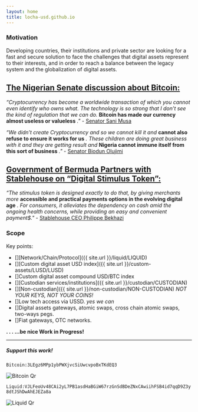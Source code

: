 ```yaml
---
layout: home
title: locha-usd.github.io
---
```



### Motivation

Developing countries, their institutions and private sector are looking for a fast and secure solution to face the challenges that digital assets represent to their interests, and in order to reach a balance between the legacy system and the globalization of digital assets.


## [The Nigerian Senate discussion about Bitcoin:](https://twitter.com/NGRSenate/status/1359801227052220416)

_“Cryptocurrency has become a worldwide transaction of which you cannot even identify who owns what. The technology is so strong that I don’t see the kind of regulation that we can do._ __Bitcoin has made our currency almost useless or valueless__ _."_ - [Senator Sani Musa](https://twitter.com/NGRSenate/status/1359835689513271301)

_“We didn’t create Cryptocurrency and so we cannot kill it and_ __cannot also refuse to ensure it works for us__ _. These children are doing great business with it and they are getting result and_ __Nigeria cannot immune itself from this sort of business__ _."_ - [Senator Biodun Olujimi](https://twitter.com/NGRSenate/status/1359836204955533313)


## [Government of Bermuda Partners with Stablehouse on “Digital Stimulus Token”:](https://www.google.com/search?client=ubuntu&hs=rqg&channel=fs&ei=dcpOYKbZONHl5gLRsZvoDw&q=Government+of+Bermuda+digital+currency&oq=Government+of+Bermuda+digital+currency&gs_lcp=Cgdnd3Mtd2l6EAMyBQghEKABMgUIIRCgAToICCEQFhAdEB46BAghEApQ9mVY_npg6X5oAnAAeACAAYoDiAGLF5IBCDAuMTAuNC4xmAEAoAEBqgEHZ3dzLXdpesABAQ&sclient=gws-wiz&ved=0ahUKEwjm57eGpLHvAhXRslkKHdHYBv0Q4dUDCAw&uact=5)

_“The stimulus token is designed exactly to do that, by giving merchants more_ __accessible and practical payments options in the evolving digital age__ _. For consumers, it alleviates the dependency on cash amid the ongoing health concerns, while providing an easy and convenient payment$."_ - [Stablehouse CEO Philippe Bekhazi](https://www.crowdfundinsider.com/2020/09/166037-government-of-bermuda-partners-with-stablehouse-on-digital-stimulus-token/)

### Scope

Key points:

* [][Network/Chain/Protocol]({{ site.url }}/liquid/LIQUID)
* [][Custom digital asset USD index]({{ site.url }}/custom-assets/LUSD/LUSD) 
* []Custom digital asset compound USD/BTC index                         
* [][Custodian services/institutions]({{ site.url }}/custodian/CUSTODIAN)                                         
* [][Non-custodian]({{ site.url }}/non-custodian/NON-CUSTODIAN) _NOT YOUR KEYS, NOT YOUR COINS!_
* []Low tech access via USSD. _yes we can_  
* []Digital assets gateways, atomic swaps, cross chain atomic swaps, two-ways pegs.
* []Fiat gateways, OTC networks.



__. . . ...be nice Work in Progress!__



***
##### Support this work!

`Bitcoin:3LEgz6MPp1ybPWXjvcSiUwcvpoBxTKdEQ3` 

 <img class="" alt="Bitcoin Qr" src="{{ site.url }}/images/bitcoin_qr_s.png" />


`Liquid:VJLFeoUv48CAi2yL7PB1asdHaBGiW67rzGnSdBDeZNxCAwiihFSB4id7qqD9Z3y8dtJShDwAhEJEZa8a`

 <img class="" alt="Liquid Qr" src="{{ site.url }}/images/liquid_qr_s.png" />

